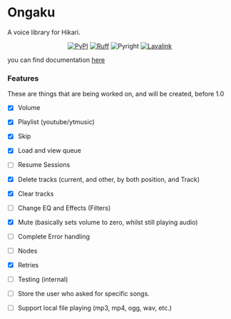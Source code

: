 # Ongaku
A voice library for Hikari.

<div align="center">

[![PyPI](https://img.shields.io/pypi/v/hikari-ongaku)](https://pypi.org/project/hikari-ongaku)
[![Ruff](https://img.shields.io/endpoint?url=https://raw.githubusercontent.com/charliermarsh/ruff/main/assets/badge/v1.json)](https://github.com/charliermarsh/ruff)
![Pyright](https://badgen.net/badge/Pyright/strict/2A6DB2)
[![Lavalink](https://badgen.net/badge/Lavalink/v4.0.0/ff624a)](https://lavalink.dev/)

</div>

you can find documentation [here](https://ongaku.mplaty.com/)

### Features
These are things that are being worked on, and will be created, before 1.0

 - [x] Volume
 - [x] Playlist (youtube/ytmusic)
 - [x] Skip
 - [x] Load and view queue
 - [ ] Resume Sessions
 - [x] Delete tracks (current, and other, by both position, and Track)
 - [x] Clear tracks
 - [ ] Change EQ and Effects (Filters)
 - [x] Mute (basically sets volume to zero, whilst still playing audio)
 - [ ] Complete Error handling
 - [ ] Nodes
 - [x] Retries
 - [ ] Testing (internal)
 - [ ] Store the user who asked for specific songs.
 - [ ] Support local file playing (mp3, mp4, ogg, wav, etc.)

